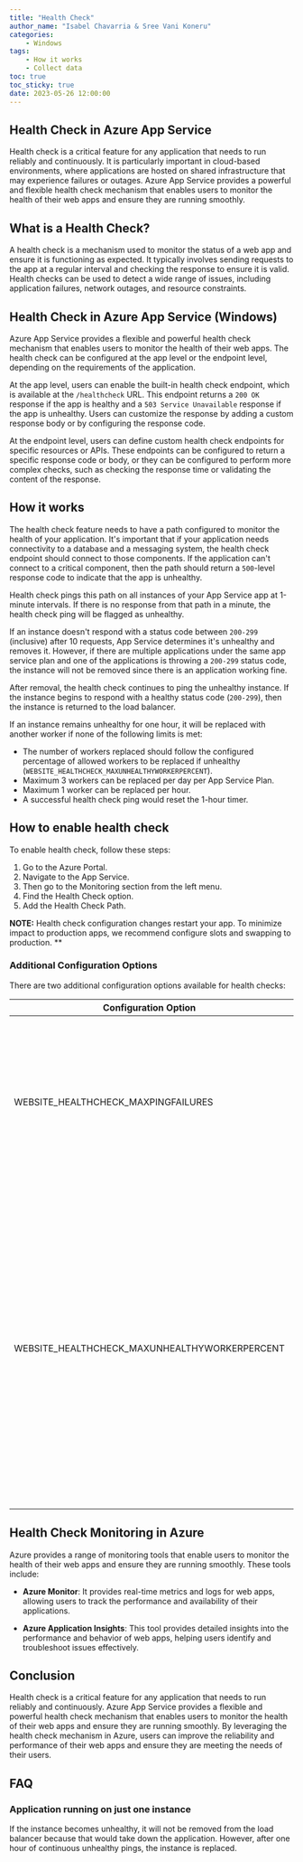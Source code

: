 ```yaml
---
title: "Health Check"
author_name: "Isabel Chavarria & Sree Vani Koneru"
categories:
    - Windows
tags:
    - How it works
    - Collect data
toc: true
toc_sticky: true
date: 2023-05-26 12:00:00
---
```

<html>
<head>
  <!-- Google tag (gtag.js) -->
<script async src="https://www.googletagmanager.com/gtag/js?id=G-0DC5DVJXR5"></script>
<script>
  window.dataLayer = window.dataLayer || [];
  function gtag(){dataLayer.push(arguments);}
  gtag('js', new Date());

  gtag('config', 'G-0DC5DVJXR5');
</script>
</head>
</html>

## Health Check in Azure App Service

Health check is a critical feature for any application that needs to run reliably and continuously. It is particularly important in cloud-based environments, where applications are hosted on shared infrastructure that may experience failures or outages. Azure App Service provides a powerful and flexible health check mechanism that enables users to monitor the health of their web apps and ensure they are running smoothly.

## What is a Health Check?

A health check is a mechanism used to monitor the status of a web app and ensure it is functioning as expected. It typically involves sending requests to the app at a regular interval and checking the response to ensure it is valid. Health checks can be used to detect a wide range of issues, including application failures, network outages, and resource constraints.

## Health Check in Azure App Service (Windows)

Azure App Service provides a flexible and powerful health check mechanism that enables users to monitor the health of their web apps. The health check can be configured at the app level or the endpoint level, depending on the requirements of the application.

At the app level, users can enable the built-in health check endpoint, which is available at the `/healthcheck` URL. This endpoint returns a `200 OK` response if the app is healthy and a `503 Service Unavailable` response if the app is unhealthy. Users can customize the response by adding a custom response body or by configuring the response code.

At the endpoint level, users can define custom health check endpoints for specific resources or APIs. These endpoints can be configured to return a specific response code or body, or they can be configured to perform more complex checks, such as checking the response time or validating the content of the response.

## How it works

The health check feature needs to have a path configured to monitor the health of your application. It's important that if your application needs connectivity to a database and a messaging system, the health check endpoint should connect to those components. If the application can't connect to a critical component, then the path should return a `500`-level response code to indicate that the app is unhealthy.

Health check pings this path on all instances of your App Service app at 1-minute intervals. If there is no response from that path in a minute, the health check ping will be flagged as unhealthy.

If an instance doesn't respond with a status code between `200-299` (inclusive) after 10 requests, App Service determines it's unhealthy and removes it. However, if there are multiple applications under the same app service plan and one of the applications is throwing a `200-299` status code, the instance will not be removed since there is an application working fine.

After removal, the health check continues to ping the unhealthy instance. If the instance begins to respond with a healthy status code (`200-299`), then the instance is returned to the load balancer.

If an instance remains unhealthy for one hour, it will be replaced with another worker if none of the following limits is met:
- The number of workers replaced should follow the configured percentage of allowed workers to be replaced if unhealthy (`WEBSITE_HEALTHCHECK_MAXUNHEALTHYWORKERPERCENT`).
- Maximum 3 workers can be replaced per day per App Service Plan.
- Maximum 1 worker can be replaced per hour.
- A successful health check ping would reset the 1-hour timer.

## How to enable health check

To enable health check, follow these steps:

1. Go to the Azure Portal.
2. Navigate to the App Service.
3. Then go to the Monitoring section from the left menu.
4. Find the Health Check option.
5. Add the Health Check Path.


**NOTE:** Health check configuration changes restart your app. To minimize impact to production apps, we recommend configure slots and swapping to production. **  

### Additional Configuration Options

There are two additional configuration options available for health checks:

| Configuration Option                      | Description                                                                                                    |
|-------------------------------------------|----------------------------------------------------------------------------------------------------------------|
| WEBSITE_HEALTHCHECK_MAXPINGFAILURES       | This option defines the required number of failed requests for an instance to be considered unhealthy and removed from the load balancer. |
| WEBSITE_HEALTHCHECK_MAXUNHEALTHYWORKERPERCENT | By default, the health check will no remove more than half of the instances in case of "unhealthy". However; customer can override this behavior, set app setting to a value between 1 and 100. A higher value means more unhealthy instances will be removed (default value is 50).  |

## Health Check Monitoring in Azure

Azure provides a range of monitoring tools that enable users to monitor the health of their web apps and ensure they are running smoothly. These tools include:

- **Azure Monitor**: It provides real-time metrics and logs for web apps, allowing users to track the performance and availability of their applications.

- **Azure Application Insights**: This tool provides detailed insights into the performance and behavior of web apps, helping users identify and troubleshoot issues effectively.

## Conclusion

Health check is a critical feature for any application that needs to run reliably and continuously. Azure App Service provides a flexible and powerful health check mechanism that enables users to monitor the health of their web apps and ensure they are running smoothly. By leveraging the health check mechanism in Azure, users can improve the reliability and performance of their web apps and ensure they are meeting the needs of their users.

## FAQ 

### Application running on just one instance 
If the instance becomes unhealthy, it will not be removed from the load balancer because that would take down the application. However, after one hour of continuous unhealthy pings, the instance is replaced. 
